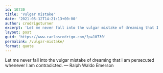 ```yaml
---
id: 10730
title: 'Vulgar mistake'
date: '2021-05-12T14:21:13+00:00'
author: crodrigoturner
excerpt: 'Let me never fall into the vulgar mistake of dreaming that I am persecuted whenever I am contradicted. — Ralph Waldo Emerson'
layout: post
guid: 'https://www.carlosrodrigo.com/?p=10730'
permalink: /vulgar-mistake/
format: quote
---
```


Let me never fall into the vulgar mistake of dreaming that I am persecuted whenever I am contradicted. — Ralph Waldo Emerson